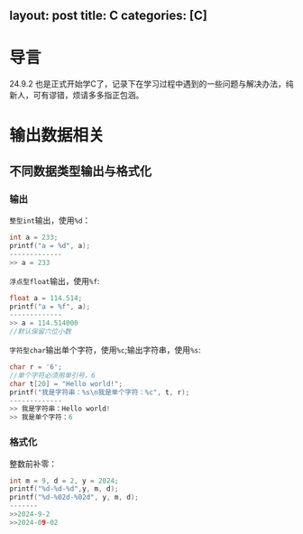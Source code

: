 layout: post
title: C
categories: [C]
---

# 导言

24.9.2 也是正式开始学C了，记录下在学习过程中遇到的一些问题与解决办法，纯新人，可有谬错，烦请多多指正包涵。

# 输出数据相关

## 不同数据类型输出与格式化

### 输出

`整型int`输出，使用`%d`：

````c
int a = 233;
printf("a = %d", a);
-------------
>> a = 233
````

`浮点型float`输出，使用`%f`:

````c
float a = 114.514;
printf("a = %f", a);
-------------
>> a = 114.514000
//默认保留六位小数
````

`字符型char`输出单个字符，使用`%c`;输出字符串，使用`%s`:

````c
char r = '6';
//单个字符必须用单引号，6
char t[20] = "Hello world!";
printf("我是字符串：%s\n我是单个字符：%c", t, r);
-------------
>> 我是字符串：Hello world!
>> 我是单个字符：6
````

### 格式化

整数前补零：

````c
int m = 9, d = 2, y = 2024;
printf("%d-%d-%d",y, m, d);
printf("%d-%02d-%02d", y, m, d);
-------
>>2024-9-2
>>2024-09-02
````
